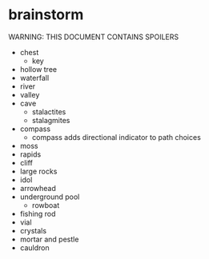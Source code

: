 # brainstorm
WARNING: THIS DOCUMENT CONTAINS SPOILERS

* chest
    * key
* hollow tree
* waterfall
* river
* valley
* cave
    * stalactites
    * stalagmites
* compass
    * compass adds directional indicator to path choices
* moss
* rapids
* cliff
* large rocks
* idol
* arrowhead
* underground pool
    * rowboat
* fishing rod
* vial
* crystals
* mortar and pestle
* cauldron

